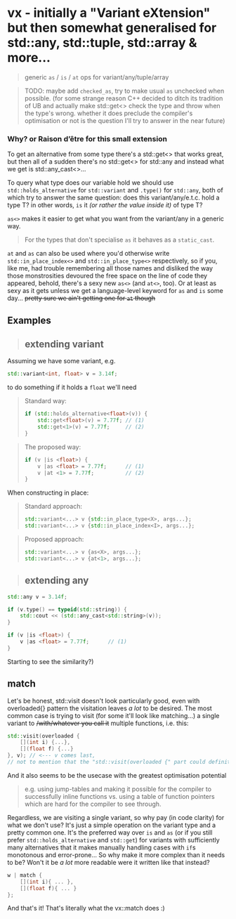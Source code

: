 # vx - initially a "Variant eXtension" but then somewhat generalised for std::any, std::tuple, std::array & more...

 > generic `as` / `is` / `at` ops for variant/any/tuple/array

 > TODO: maybe add `checked_as`, try to make usual `as` unchecked when possible. (for some strange reason C++ decided to ditch its tradition of UB and actually make std::get<> check the type and throw when the type's wrong. whether it does preclude the compiler's optimisation or not is the question I'll try to answer in the near future)


### Why? or Raison d’être for this small extension
To get an alternative from some type there's a std::get<> that works great, but then all of a sudden there's no std::get<> for std::any and instead what we get is std::any_cast<>...

To query what type does our variable hold we should use `std::holds_alternative` for `std::variant` and `.type()` for `std::any`, both of which try to answer the same question: does this variant/any/e.t.c. hold a type T? in other words, `is` it *(or rather the value inside it)* of type T?

`as<>` makes it easier to get what you want from the variant/any in a generic way. 
> For the types that don't specialise `as` it behaves as a `static_cast`. 

`at` and `as` can also be used where you'd otherwise write   `std::in_place_index<>` and `std::in_place_type<>` respectively, so if you, like me, had trouble remembering all those names and disliked the way those monstrosities devoured the free space on the line of code they appeared, behold, there's a sexy new `as<>` (and `at<>`, too). Or at least as sexy as it gets unless we get a language-level keyword for `as` and `is` some day... ~~pretty sure we ain't getting one for `at` though~~

## Examples
> ## extending variant

Assuming we have some variant, e.g.
```C++
std::variant<int, float> v = 3.14f;
```
to do something if it holds a `float` we'll need
>  Standard way:
> ```C++
> if (std::holds_alternative<float>(v)) {
>     std::get<float>(v) = 7.77f; // (1)
>     std::get<1>(v) = 7.77f;     // (2)
> }
> ```

> The proposed way:
> ```C++
> if (v |is <float>) {
>     v |as <float> = 7.77f;      // (1)
>     v |at <1> = 7.77f;          // (2)
> }
> ```

When constructing in place:
> Standard approach:
> ```C++
> std::variant<...> v {std::in_place_type<X>, args...};
> std::variant<...> v {std::in_place_index<I>, args...};
> ```

> Proposed approach:
> ```C++
> std::variant<...> v {as<X>, args...};
> std::variant<...> v {at<1>, args...};
> ```

> ## extending any

```C++
std::any v = 3.14f;
```

```C++
if (v.type() == typeid(std::string)) {
    std::cout << (std::any_cast<std::string>(v));
}
```

```C++
if (v |is <float>) {
    v |as <float> = 7.77f;      // (1)
}
```
Starting to see the similarity?)

## match
Let's be honest, std::visit doesn't look particularly good, even with overloaded{} pattern the visitation leaves *a lot* to be desired. The most common case is trying to visit (for some it'll look like matching...) a single variant to ~~/with/whatever you call it~~ multiple functions, i.e. this:
```C++
std::visit(overloaded {
    [](int i) {...},
    [](float f) {...}
}, v); // <--- v comes last,
// not to mention that the "std::visit(overloaded {" part could definitely be better...
```
And it also seems to be the usecase with the greatest optimisation potential 
> e.g. using jump-tables and making it possible for the compiler to successfully inline functions vs. using a table of function pointers which are hard for the compiler to see through.

Regardless, we are visiting a single variant, so why pay (in code clarity) for what we don't use?
It's just a simple operation on the variant type and a pretty common one. It's the preferred way over `is` and `as` (or if you still prefer `std::holds_alternative` and `std::get`) for variants with sufficiently many alternatives that it makes manually handling cases with `if`s monotonous and error-prone...
So why make it more complex than it needs to be? Won't it be *a lot* more readable were it written like that instead?
```C++
w | match {
    [](int i){ ... }, 
    [](float f){ ... }
};
```

And that's it! That's literally what the vx::match does :)
